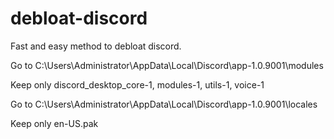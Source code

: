 # debloat-discord
Fast and easy method to debloat discord.


Go to C:\Users\Administrator\AppData\Local\Discord\app-1.0.9001\modules

Keep only discord_desktop_core-1, modules-1, utils-1, voice-1

Go to C:\Users\Administrator\AppData\Local\Discord\app-1.0.9001\locales

Keep only en-US.pak
